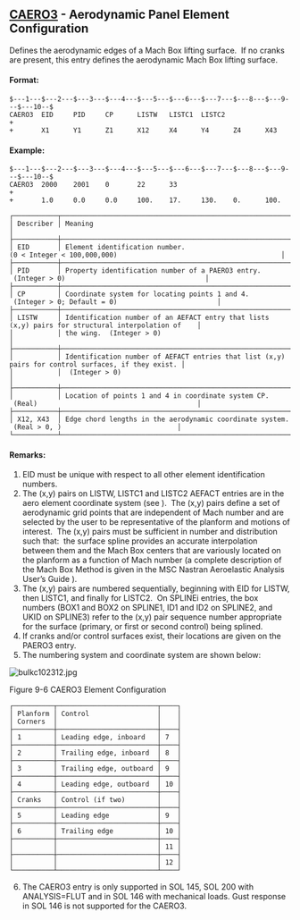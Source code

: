 ## [CAERO3](https://nexus.hexagon.com/documentationcenter/bundle/MSC_Nastran_2022.4/page/Nastran_Combined_Book/qrg/bulkc1/TOC.CAERO3.xhtml) - Aerodynamic Panel Element Configuration

Defines the aerodynamic edges of a Mach Box lifting surface.  If no cranks are present, this entry defines the aerodynamic Mach Box lifting surface.

#### Format:

```nastran
$---1---$---2---$---3---$---4---$---5---$---6---$---7---$---8---$---9---$---10--$
CAERO3  EID     PID     CP      LISTW   LISTC1  LISTC2                  +       
+       X1      Y1      Z1      X12     X4      Y4      Z4      X43             
```

#### Example:

```nastran
$---1---$---2---$---3---$---4---$---5---$---6---$---7---$---8---$---9---$---10--$
CAERO3  2000    2001    0       22      33                              +       
+       1.0     0.0     0.0     100.    17.     130.    0.      100.            
```

```text
┌───────────┬────────────────────────────────────────────────────────────────────────────────────────────────────┐
│ Describer │ Meaning                                                                                            │
├───────────┼────────────────────────────────────────────────────────────────────────────────────────────────────┤
│ EID       │ Element identification number. (0 < Integer < 100,000,000)                                         │
├───────────┼────────────────────────────────────────────────────────────────────────────────────────────────────┤
│ PID       │ Property identification number of a PAERO3 entry.  (Integer > 0)                                   │
├───────────┼────────────────────────────────────────────────────────────────────────────────────────────────────┤
│ CP        │ Coordinate system for locating points 1 and 4.  (Integer > 0; Default = 0)                         │
├───────────┼────────────────────────────────────────────────────────────────────────────────────────────────────┤
│ LISTW     │ Identification number of an AEFACT entry that lists (x,y) pairs for structural interpolation of    │
│           │ the wing.  (Integer > 0)                                                                           │
├───────────┼────────────────────────────────────────────────────────────────────────────────────────────────────┤
│           │ Identification number of AEFACT entries that list (x,y) pairs for control surfaces, if they exist. │
│           │  (Integer > 0)                                                                                     │
├───────────┼────────────────────────────────────────────────────────────────────────────────────────────────────┤
│           │ Location of points 1 and 4 in coordinate system CP.  (Real)                                        │
├───────────┼────────────────────────────────────────────────────────────────────────────────────────────────────┤
│ X12, X43  │ Edge chord lengths in the aerodynamic coordinate system.  (Real > 0, )                             │
└───────────┴────────────────────────────────────────────────────────────────────────────────────────────────────┘
```

#### Remarks:

1. EID must be unique with respect to all other element identification numbers.
2. The (x,y) pairs on LISTW, LISTC1 and LISTC2 AEFACT entries are in the aero element coordinate system (see  ).  The (x,y) pairs define a set of aerodynamic grid points that are independent of Mach number and are selected by the user to be representative of the planform and motions of interest.  The (x,y) pairs must be sufficient in number and distribution such that:  the surface spline provides an accurate interpolation between them and the Mach Box centers that are variously located on the planform as a function of Mach number (a complete description of the Mach Box Method is given in the  MSC Nastran Aeroelastic Analysis User’s Guide ).
3. The (x,y) pairs are numbered sequentially, beginning with EID for LISTW, then LISTC1, and finally for LISTC2.  On SPLINEi entries, the box numbers (BOX1 and BOX2 on SPLINE1, ID1 and ID2 on SPLINE2, and UKID on SPLINE3) refer to the (x,y) pair sequence number appropriate for the surface (primary, or first or second control) being splined.
4. If cranks and/or control surfaces exist, their locations are given on the PAERO3 entry.
5. The numbering system and coordinate system are shown below:

![bulkc102312.jpg](https://help-be.hexagonmi.com/bundle/MSC_Nastran_2022.4/page/Nastran_Combined_Book/qrg/bulkc1/../../../assets/bulkc102312.jpg?_LANG=enus)

Figure 9-6 CAERO3 Element Configuration

```text
┌──────────┬─────────────────────────┬────┐
│ Planform │ Control                 │    │
│ Corners  │                         │    │
├──────────┼─────────────────────────┼────┤
│ 1        │ Leading edge, inboard   │ 7  │
├──────────┼─────────────────────────┼────┤
│ 2        │ Trailing edge, inboard  │ 8  │
├──────────┼─────────────────────────┼────┤
│ 3        │ Trailing edge, outboard │ 9  │
├──────────┼─────────────────────────┼────┤
│ 4        │ Leading edge, outboard  │ 10 │
├──────────┼─────────────────────────┼────┤
│ Cranks   │ Control (if two)        │    │
├──────────┼─────────────────────────┼────┤
│ 5        │ Leading edge            │ 9  │
├──────────┼─────────────────────────┼────┤
│ 6        │ Trailing edge           │ 10 │
├──────────┼─────────────────────────┼────┤
│          │                         │ 11 │
├──────────┼─────────────────────────┼────┤
│          │                         │ 12 │
└──────────┴─────────────────────────┴────┘
```

6. The CAERO3 entry is only supported in SOL 145, SOL 200 with ANALYSIS=FLUT and in SOL 146 with mechanical loads. Gust response in SOL 146 is not supported for the CAERO3.
